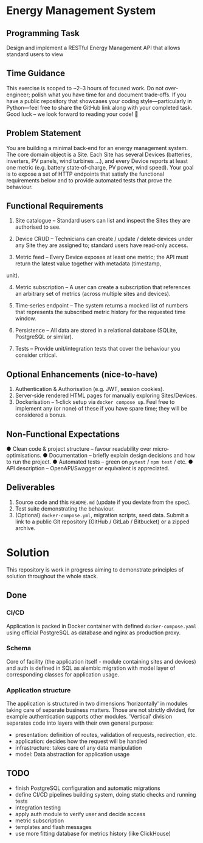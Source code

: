 # Energy Management System

## Programming Task

Design and implement a RESTful Energy Management API that allows standard users to view

## Time Guidance

This exercise is scoped to ~2–3 hours of focused work. Do not over‐engineer; polish what
you have time for and document trade‐offs.
If you have a public repository that showcases your coding style—particularly in Python—feel
free to share the GitHub link along with your completed task.
Good luck – we look forward to reading your code! 🚀

## Problem Statement

You are building a minimal back‐end for an energy management system. The core domain
object is a Site. Each Site has several Devices (batteries, inverters, PV panels, wind turbines
...), and every Device reports at least one metric (e.g. battery state‐of‐charge, PV power, wind
speed).
Your goal is to expose a set of HTTP endpoints that satisfy the functional requirements below
and to provide automated tests that prove the behaviour.

## Functional Requirements

1. Site catalogue – Standard users can list and
   inspect the Sites they are authorised to see.
2. Device CRUD – Technicians can create /
   update / delete devices under any Site they
   are assigned to; standard users have
   read‐only access.

3. Metric feed – Every Device exposes at least
   one metric; the API must return the latest
   value together with metadata (timestamp,

unit).

4. Metric subscription – A user can create a
   subscription that references an arbitrary set
   of metrics (across multiple sites and devices).
5. Time‐series endpoint – The system returns a
   mocked list of numbers that represents the
   subscribed metric history for the requested
   time window.

6. Persistence – All data are stored in a
   relational database (SQLite, PostgreSQL or
   similar).

7. Tests – Provide unit/integration tests that
   cover the behaviour you consider critical.

## Optional Enhancements (nice‐to‐have)

1. Authentication & Authorisation (e.g. JWT, session cookies).
2. Server‐side rendered HTML pages for manually exploring Sites/Devices.
3. Dockerisation – 1‐click setup via `docker compose up`.
   Feel free to implement any (or none) of these if you have spare time; they will be considered a
   bonus.

## Non‐Functional Expectations

● Clean code & project structure – favour readability over micro‐optimisations.
● Documentation – briefly explain design decisions and how to run the project.
● Automated tests – green on `pytest` / `npm test` / etc.
● API description – OpenAPI/Swagger or equivalent is appreciated.

## Deliverables

1. Source code and this `README.md` (update if you deviate from the spec).
2. Test suite demonstrating the behaviour.
3. (Optional) `docker-compose.yml`, migration scripts, seed data.
   Submit a link to a public Git repository (GitHub / GitLab / Bitbucket) or a zipped archive.

# Solution

This repository is work in progress aiming to demonstrate principles of solution throughout the whole stack.

## Done

### CI/CD

Application is packed in Docker container with defined `docker-compose.yaml` using official PostgreSQL as database and nginx as production proxy.

### Schema

Core of facility (the application itself - module containing sites and devices) and auth is defined in SQL as alembic migration with model layer of corresponding classes for application usage.

### Application structure

The application is structured in two dimensions 'horizontally' in modules taking care of separate business matters. Those are not strictly divided, for example authentication supports other modules. 'Vertical' division separates code into layers with their own general purpose:

- presentation: definition of routes, validation of requests, redirection, etc.
- application: decides how the request will be handled
- infrastructure: takes care of any data manipulation
- model: Data abstraction for application usage

## TODO

- finish PostgreSQL configuration and automatic migrations
- define CI/CD pipelines building system, doing static checks and running tests
- integration testing
- apply auth module to verify user and decide access
- metric subscription
- templates and flash messages
- use more fitting database for metrics history (like ClickHouse)
